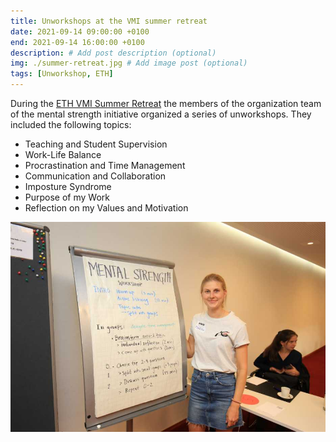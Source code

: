 ```yaml
---
title: Unworkshops at the VMI summer retreat
date: 2021-09-14 09:00:00 +0100
end: 2021-09-14 16:00:00 +0100
description: # Add post description (optional)
img: ./summer-retreat.jpg # Add image post (optional)
tags: [Unworkshop, ETH]
---
```


During the [ETH VMI Summer
Retreat](https://inf.ethz.ch/news-and-events/spotlights/infk-news-channel/2021/09/vmi-summer-retreat-2021.html)
the members of the organization team of the mental strength initiative
organized a series of unworkshops. They included the following topics:
- Teaching and Student Supervision
- Work-Life Balance
- Procrastination and Time Management
- Communication and Collaboration
- Imposture Syndrome
- Purpose of my Work
- Reflection on my Values and Motivation

![Matilda is running an Unworkshop](./matilda.png)

